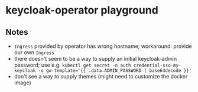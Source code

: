 # keycloak-operator playground

## Notes

* `Ingress` provided by operator has wrong hostname; workaround: provide our own `Ingress`
* there doesn't seem to be a way to supply an initial keycloak-admin password;  use e.g.
  `kubectl get secret -n auth credential-sso-my-keycloak -o go-template='{{ .data.ADMIN_PASSWORD | base64decode }}'`
* don't see a way to supply themes (might need to customize the docker image)
